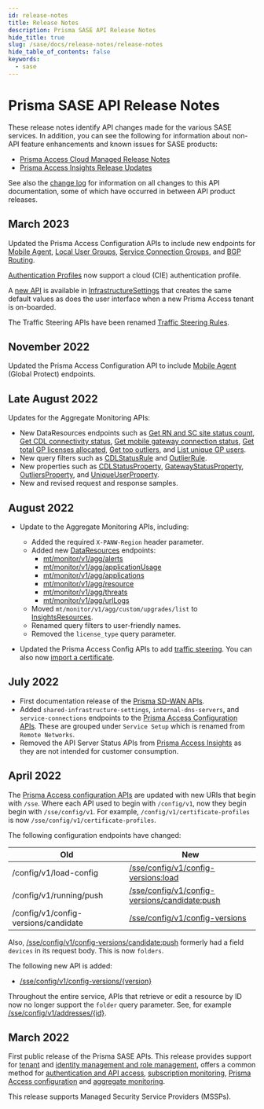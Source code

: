 ```yaml
---
id: release-notes
title: Release Notes
description: Prisma SASE API Release Notes
hide_title: true
slug: /sase/docs/release-notes/release-notes
hide_table_of_contents: false
keywords:
  - sase
---
```


# Prisma SASE API Release Notes

These release notes identify API changes made for the various SASE services. In addition, you can
see the following for information about non-API feature enhancements and known issues for SASE products:

- [Prisma Access Cloud Managed Release Notes](https://docs.paloaltonetworks.com/prisma/prisma-access/prisma-access-cloud-managed-release-notes/release-information)
- [Prisma Access Insights Release Updates](https://docs.paloaltonetworks.com/prisma/prisma-access/prisma-access-insights/insights/app-updates)

See also the [change log](/sase/docs/release-notes/changelog) for information on all changes to this API documentation, some of which have
occurred in between API product releases.

## March 2023

Updated the Prisma Access Configuration APIs to include new endpoints for
[Mobile Agent](/category/access/api/prisma-access-config/mobile-agent/),
[Local User Groups](/category/access/api/prisma-access-config/local-user-groups/),
[Service Connection Groups](/category/access/api/prisma-access-config/service-connection-groups/),
and [BGP Routing](/category/access/api/prisma-access-config/bgp-routing/).

[Authentication Profiles](/category/access/api/prisma-access-config/authentication-profiles/) now
support a cloud (CIE) authentication profile.

A [new API](/access/api/prisma-access-config/post-sse-config-v-1-enable/)
is available in [InfrastructureSettings](/category/access/api/prisma-access-config/infrastructure-settings/) 
that creates the same default values as does the user interface when a new Prisma Access tenant is on-boarded.

The Traffic Steering APIs have been renamed [Traffic Steering Rules](/category/access/api/prisma-access-config/traffic-steering-rules/).

## November 2022

Updated the Prisma Access Configuration API to include [Mobile Agent](/category/access/api/prisma-access-config/mobile-agent/)
(Global Protect) endpoints.

## Late August 2022

Updates for the Aggregate Monitoring APIs:

- New DataResources endpoints such as
  [Get RN and SC site status count](/sase/api/mt-monitor/post-mt-monitor-v-1-agg-serviceconnectivity/),
  [Get CDL connectivity status](/sase/api/mt-monitor/post-mt-monitor-v-1-agg-serviceconnectivity-cdlstatus/),
  [Get mobile gateway connection status](/sase/api/mt-monitor/post-mt-monitor-v-1-agg-serviceconnectivity-gatewaystatus/),
  [Get total GP licenses allocated](/sase/api/mt-monitor/get-mt-monitor-v-1-agg-serviceconnectivity-licenseallocated/),
  [Get top outliers](/sase/api/mt-monitor/post-mt-monitor-v-1-agg-serviceconnectivity-topoutliers/), and
  [List unique GP users](/sase/api/mt-monitor/post-mt-monitor-v-1-agg-serviceconnectivity-uniqueusers/).
- New query filters such as [CDLStatusRule](/sase/docs/filters/#cdlstatusrule) and [OutlierRule](/sase/docs/filters/#outlierrule).
- New properties such as
  [CDLStatusProperty](/sase/docs/filters/#cdlstatusproperty),
  [GatewayStatusProperty](/sase/docs/filters/#gatewaystatusproperty),
  [OutliersProperty](/sase/docs/filters/#outliersproperty), and
  [UniqueUserProperty](/sase/docs/filters/#uniqueuserproperty).
- New and revised request and response samples.

## August 2022

- Update to the Aggregate Monitoring APIs, including:

  - Added the required `X-PANW-Region` header parameter.
  - Added new [DataResources](/sase/api/mt-monitor/data-resource-api/) endpoints:
    - [mt/monitor/v1/agg/alerts](/sase/api/mt-monitor/post-mt-monitor-v-1-agg-alerts)
    - [mt/monitor/v1/agg/applicationUsage](/sase/api/mt-monitor/post-mt-monitor-v-1-agg-applicationusage)
    - [mt/monitor/v1/agg/applications](/sase/api/mt-monitor/post-mt-monitor-v-1-agg-applications)
    - [mt/monitor/v1/agg/resource](/sase/api/mt-monitor/post-mt-monitor-v-1-agg-resource)
    - [mt/monitor/v1/agg/threats](/sase/api/mt-monitor/post-mt-monitor-v-1-agg-threats)
    - [mt/monitor/v1/agg/urlLogs](/sase/api/mt-monitor/post-mt-monitor-v-1-agg-urllogs)
  - Moved `mt/monitor/v1/agg/custom/upgrades/list` to [InsightsResources](/sase/api/mt-monitor/insights-resource-api/).
  - Renamed query filters to user-friendly names.
  - Removed the `license_type` query parameter.

- Updated the Prisma Access Config APIs to add [traffic steering](/category/access/api/prisma-access-config/traffic-steering/).
  You can also now [import a certificate](/access/api/prisma-access-config/post-sse-config-v-1-certificates-import/).

## July 2022

- First documentation release of the [Prisma SD-WAN APIs](/sdwan/docs/).
- Added `shared-infrastructure-settings`, `internal-dns-servers`, and `service-connections`
  endpoints to the [Prisma Access Configuration APIs](/access/api/prisma-access-config/). These are
  grouped under `Service Setup` which is renamed from `Remote Networks`.
- Removed the API Server Status APIs from [Prisma Access Insights](/category/access/api/insights/v-2-0/data-resource/) as they are not intended for customer consumption.

## April 2022

The [Prisma Access configuration APIs](/access/api/prisma-access-config/)
are updated with new URIs that begin with `/sse`. Where each API used to begin with `/config/v1`, now they begin
begin with `/sse/config/v1`. For example, `/config/v1/certificate-profiles` is now
`/sse/config/v1/certificate-profiles`.

The following configuration endpoints have changed:

| Old                                  | New                                                                                                                                   |
| ------------------------------------ | ------------------------------------------------------------------------------------------------------------------------------------- |
| /config/v1/load-config               | [/sse/config/v1/config-versions:load](/access/api/prisma-access-config/post-sse-config-v-1-config-versions-load/)                     |
| /config/v1/running/push              | [/sse/config/v1/config-versions/candidate:push](/access/api/prisma-access-config/post-sse-config-v-1-config-versions-candidate-push/) |
| /config/v1/config-versions/candidate | [/sse/config/v1/config-versions](/access/api/prisma-access-config/get-sse-config-v-1-config-versions-version/)                        |

Also, [/sse/config/v1/config-versions/candidate:push](/access/api/prisma-access-config/post-sse-config-v-1-config-versions-candidate-push/)
formerly had a field `devices` in its request body. This is now `folders`.

The following new API is added:

- [/sse/config/v1/config-versions/{version}](/access/api/prisma-access-config/get-sse-config-v-1-config-versions-version/)

Throughout the entire service, APIs that retrieve or edit a resource by ID now no longer support the
`folder` query parameter. See, for example [/sse/config/v1/addresses/{id}](/access/api/prisma-access-config/get-sse-config-v-1-addresses/).

## March 2022

First public release of the Prisma SASE APIs. This release provides support for
[tenant](/sase/docs/tenant-service-groups) and
[identity management and role management](/sase/docs/roles),
offers a common method for
[authentication and API access](/sase/docs/api-call),
[subscription monitoring](/sase/api/subscription),
[Prisma Access configuration](/access/docs/prisma-access-config/)
and [aggregate monitoring](/sase/docs/mt-monitor).

This release supports Managed Security Service Providers (MSSPs).
